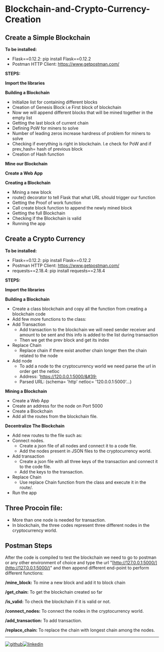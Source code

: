 # Blockchain-and-Crypto-Currency-Creation

## Create a Simple Blockchain

**To be installed:**

- Flask==0.12.2: pip install Flask==0.12.2
- Postman HTTP Client: https://www.getpostman.com/

**STEPS:**

**Import the libraries**

**Building a Blockchain**

- Initialize list for containing different blocks
- Creation of Genesis Block i.e First block of blockchain
- Now we will append different blocks that will be mined together in the empty list
- Getting the last block of current chain
- Defining PoW for miners to solve
- Number of leading zeros increase hardness of problem for miners to solve
- Checking if everything is right in blockchain. I.e check for PoW and if prev\_hash= hash of previous block
- Creation of Hash function

**Mine our Blockchain**

**Create a Web App**

**Creating a Blockchain**

- Mining a new block
- route() decorator to tell Flask that what URL should trigger our function
- Getting the Proof of work function
- Call create block function to append the newly mined block
- Getting the full Blockchain
- Checking if the Blockchain is valid
- Running the app

## Create a Crypto Currency

**To be installed:**

- Flask==0.12.2: pip install Flask==0.12.2
- Postman HTTP Client: https://www.getpostman.com/
- requests==2.18.4: pip install requests==2.18.4

**STEPS:**

**Import the libraries**

**Building a Blockchain**

- Create a class blockchain and copy all the function from creating a blockchain code
- Add few more functions to the class:
- Add Transaction
  - Add transaction to the blockchain we will need sender receiver and amount to be sent and this info is added to the list during transaction
  - Then we get the prev block and get its index
- Replace Chain
  - Replace chain if there exist another chain longer then the chain related to the node
- Add node
  - To add a node to the cryptocurrency world we need parse the url in order get the netloc
  - Address: &#39;https://120.0.0.1:5000/&#39;
  - Parsed URL: (schema= &#39;http&#39; netloc= &#39;120.0.0.1:5000&#39;...)

**Mining a Blockchain**

- Create a Web App
- Create an address for the node on Port 5000
- Create a Blockchain
- Add all the routes from the blockchain file.

**Decentralize The Blockchain**

- Add new routes to the file such as:
- Connect nodes.
  - Create a json file of all nodes and connect it to a code file.
  - Add the nodes present in JSON files to the cryptocurrency world.
- Add transaction
  - Create a json file with all three keys of the transaction and connect it to the code file.
  - Add the keys to the transaction.
- Replace Chain
  - Use replace Chain function from the class and execute it in the route/\.
- Run the app

## Three Procoin file:
- More than one node is needed for transaction.
- In blockchain, the three codes represent three different nodes in the cryptocurrency world.


## Postman Steps

After the code is compiled to test the blockchain we need to go to postman or any other environment of choice and type the url &quot;[http://127.0.0.1:5000/](http://127.0.0.1:5000/)&quot; and then append different end-point to perform different functions:

**/mine\_block:** To mine a new block and add it to block chain

**/get\_chain:** To get the blockchain created so far

**/is\_valid:** To check the blockchain if it is valid or not.

**/connect\_nodes:** To connect the nodes in the cryptocurrency world.

**/add\_transaction:** To add transaction.

**/replace\_chain:** To replace the chain with longest chain among the nodes.

[1]: http://www.github.com/Pragya0810
[2]: https://www.linkedin.com/in/pragya-chhajer-5a5aa6159/


---
[![github](https://cloud.githubusercontent.com/assets/17016297/18839843/0e06a67a-83d2-11e6-993a-b35a182500e0.png)][1][![linkedin](https://cloud.githubusercontent.com/assets/17016297/18839848/0fc7e74e-83d2-11e6-8c6a-277fc9d6e067.png)][2]
